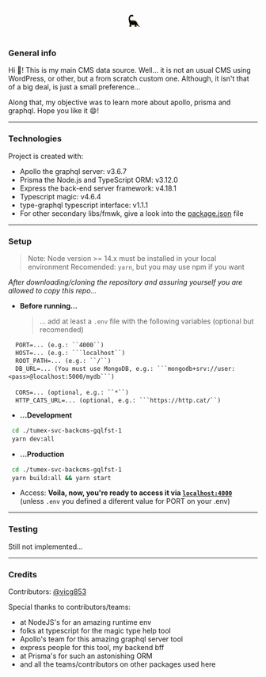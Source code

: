 <p align="center">
  <a href="https://victorgomez.dev">
    <img alt="Portfolio logo" src="./.github/resources/Animated.gif" width="60" height="60" />
  </a>
</p>

### **General info**
Hi 👋! This is my main CMS data source. Well... it is not an usual CMS using WordPress, or other, but a from scratch custom one. Although, it isn't that of a big deal, is just a small preference... 

Along that, my objective was to learn more about apollo, prisma and graphql.
Hope you like it 😄!

---
### **Technologies**
Project is created with:
* Apollo the graphql server: v3.6.7
* Prisma the Node.js and TypeScript ORM: v3.12.0
* Express the back-end server framework: v4.18.1
* Typescript magic: v4.6.4
* type-graphql typescript interface: v1.1.1
* For other secondary libs/fmwk, give a look into the [package.json](https://github.com/Vicg853/tumex-svc-backcms-gqlfst-1/blob/main/package.json) file

---
### **Setup**
  > Note: Node version >= 14.x must be installed in your local environment
  > Recomended: ``yarn``, but you may use npm if you want 

  *After downloading/cloning the repository and assuring yourself you are allowed to copy this repo...*

  * **Before running...**
    > ... add at least a ``` .env ``` file with the following variables (optional but recomended)
  ```.env
    PORT=... (e.g.: ``4000``)
    HOST=... (e.g.: ```localhost``)
    ROOT_PATH=... (e.g.: ``/``)
    DB_URL=... (You must use MongoDB, e.g.: ```mongodb+srv://user:<pass>@localhost:5000/mydb```)

    CORS=... (optional, e.g.: ``*``)
    HTTP_CATS_URL=... (optional, e.g.: ```https://http.cat/``)
  ```

  * **...Development**
  ```bash
   cd ./tumex-svc-backcms-gqlfst-1
   yarn dev:all 
  ```

  * **...Production**
  ```bash
   cd ./tumex-svc-backcms-gqlfst-1
   yarn build:all && yarn start
  ```

  * Access:
  **Voila, now, you're ready to access it via [``` localhost:4000 ```](http://localhost:4000)** (unless ``.env`` you defined a diferent value for PORT on your .env)

---

### **Testing**
Still not implemented...

---

### **Credits**
Contributors: [@vicg853](https://github.com/Vicg853)

Special thanks to contributors/teams: 
- at NodeJS's for an amazing runtime env
- folks at typescript for the magic type help tool 
- Apollo's team for this amazing graphql server tool
- express people for this tool, my backend bff
- at Prisma's for such an astonishing ORM
- and all the teams/contributors on other packages used here
